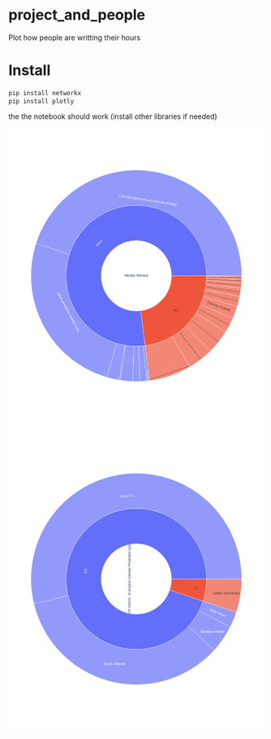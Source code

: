 # project_and_people

Plot how people are writting their hours

# Install

```
pip install networkx
pip install plotly
```

the the notebook should work (install other libraries if needed)

![Engineer view](./eng.png)
![Project view](./proj.png)
